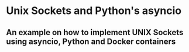 # Unix Sockets and Python's asyncio

## An example on how to implement UNIX Sockets using asyncio, Python and Docker containers
